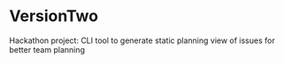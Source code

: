 # VersionTwo
Hackathon project: CLI tool to generate static planning view of issues for better team planning
